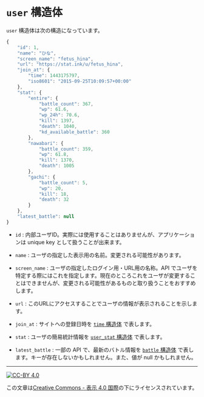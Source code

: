 `user` 構造体
=============

`user` 構造体は次の構造になっています。

```js
{
    "id": 1,
    "name": "ひな",
    "screen_name": "fetus_hina",
    "url": "https://stat.ink/u/fetus_hina",
    "join_at": {
        "time": 1443175797,
        "iso8601": "2015-09-25T10:09:57+00:00"
    },
    "stat": {
        "entire": {
            "battle_count": 367,
            "wp": 61.6,
            "wp_24h": 70.6,
            "kill": 1397,
            "death": 1040,
            "kd_available_battle": 360
        },
        "nawabari": {
            "battle_count": 359,
            "wp": 61.8,
            "kill": 1370,
            "death": 1005
        },
        "gachi": {
            "battle_count": 5,
            "wp": 20,
            "kill": 18,
            "death": 32
        }
    },
    "latest_battle": null
}
```

* `id` : 内部ユーザID。実際には使用することはありませんが、アプリケーションは unique key として扱うことが出来ます。

* `name` : ユーザの指定した表示用の名前。変更される可能性があります。

* `screen_name` : ユーザの指定したログイン用・URL用の名称。API でユーザを特定する際にはこれを指定します。現在のところこれをユーザが変更することはできませんが、変更される可能性があるものと取り扱うことをおすすめします。

* `url` : このURLにアクセスすることでユーザの情報が表示されることを示します。

* `join_at` : サイトへの登録日時を [`time` 構造体](time.md) で表します。

* `stat` : ユーザの簡易統計情報を [`user_stat` 構造体](user_stat.md) で表します。

* `latest_battle` : 一部の API で、最新のバトル情報を [`battle` 構造体](battle.md) で表します。キーが存在しないかもしれません。また、値が null かもしれません。

----

[![CC-BY 4.0](https://stat.ink/static-assets/cc/cc-by.svg)](http://creativecommons.org/licenses/by/4.0/deed.ja)

この文章は[Creative Commons - 表示 4.0 国際](http://creativecommons.org/licenses/by/4.0/deed.ja)の下にライセンスされています。
